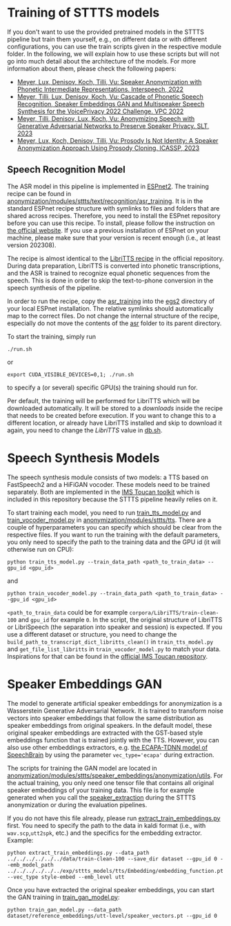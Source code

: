 # Training of STTTS models
If you don't want to use the provided pretrained models in the STTTS pipeline but train them yourself, e.g., 
on different data or with different configurations, you can use the train scripts given in the respective module folder.
In the following, we will explain how to use these scripts but will not go into much detail about the architecture of 
the models. For more information about them, please check the following papers:
- [Meyer, Lux, Denisov, Koch, Tilli, Vu: Speaker Anonymization with Phonetic Intermediate Representations. Interspeech, 2022](https://www.isca-archive.org/interspeech_2022/meyer22b_interspeech.pdf)
- [Meyer, Tilli, Lux, Denisov, Koch, Vu: Cascade of Phonetic Speech Recognition, Speaker Embeddings GAN and
Multispeaker Speech Synthesis for the VoicePrivacy 2022 Challenge. VPC 2022](https://www.voiceprivacychallenge.org/vp2022/docs/3___T04.pdf)
- [Meyer, Tilli, Denisov, Lux, Koch, Vu: Anonymizing Speech with Generative Adversarial Networks to Preserve Speaker Privacy. SLT, 2023](https://ieeexplore.ieee.org/abstract/document/10022601)
- [Meyer, Lux, Koch, Denisov, Tilli, Vu: Prosody Is Not Identity: A Speaker Anonymization Approach Using Prosody Cloning. ICASSP, 2023](https://ieeexplore.ieee.org/abstract/document/10096607)


## Speech Recognition Model
The ASR model in this pipeline is implemented in [ESPnet2](https://github.com/espnet/espnet). 
The training recipe can be found in [anonymization/modules/sttts/text/recognition/asr_training](../../modules/sttts/text/recognition/asr_training).
It is in the standard ESPnet recipe structure with symlinks to files and folders that are shared across recipes. 
Therefore, you need to install the ESPnet repository before you can use this recipe. To install, please follow the 
instruction on [the official website](https://espnet.github.io/espnet/installation.html).
If you use a previous installation of ESPnet on your machine, please make sure that your version is recent enough (i.e., at least version 202308).

The recipe is almost identical to the [LibriTTS recipe](https://github.com/espnet/espnet/tree/master/egs2/libritts/asr1) in the official repository.
During data preparation, LibriTTS is converted into phonetic transcriptions, and the ASR is trained to recognize equal phonetic sequences from the speech.
This is done in order to skip the text-to-phone conversion in the speech synthesis of the pipeline.

In order to run the recipe, copy the [asr_training](../../modules/sttts/text/recognition/asr_training) into the [egs2](https://github.com/espnet/espnet/tree/master/egs2) directory of your local ESPnet installation. 
The relative symlinks should automatically map to the correct files. Do not change the internal structure of the recipe, 
especially do not move the contents of the [asr](../../modules/sttts/text/recognition/asr_training/asr) folder to its parent directory.

To start the training, simply run
```angular2html
./run.sh
```
or 
```angular2html
export CUDA_VISIBLE_DEVICES=0,1; ./run.sh
```
to specify a (or several) specific GPU(s) the training should run for.

Per default, the training will be performed for LibriTTS which will be downloaded automatically. 
It will be stored to a *downloads* inside the recipe that needs to be created before execution.
If you want to change this to a different location, or already have LibriTTS installed and skip to download it again, you need to change the *LibriTTS* value in [db.sh](../../modules/sttts/text/recognition/asr_training/asr/db.sh).


# Speech Synthesis Models
The speech synthesis module consists of two models: a TTS based on FastSpeech2 and a HiFiGAN vocoder. 
These models need to be trained separately.
Both are implemented in the [IMS Toucan toolkit](https://github.com/DigitalPhonetics/IMS-Toucan) which is included in this repository because the STTTS pipeline heavily relies on it.

To start training each model, you need to run [train_tts_model.py](../../modules/sttts/tts/train_tts_model.py) and [train_vocoder_model.py](../../modules/sttts/tts/train_vocoder_model.py) in [anonymization/modules/sttts/tts](../../modules/sttts/tts).
There are a couple of hyperparameters you can specify which should be clear from the respective files.
If you want to run the training with the default parameters, you only need to specify the path to the training data and the GPU id (it will otherwise run on CPU):
```angular2html
python train_tts_model.py --train_data_path <path_to_train_data> --gpu_id <gpu_id>
```
and
```angular2html
python train_vocoder_model.py --train_data_path <path_to_train_data> --gpu_id <gpu_id>
```
`<path_to_train_data` could be for example `corpora/LibriTTS/train-clean-100` and `gpu_id` for example `0`.
In the script, the original structure of LibriTTS or LibriSpeech (the separation into speaker and session) is expected.
If you use a different dataset or structure, you need to change the `build_path_to_transcript_dict_libritts_clean()` in `train_tts_model.py` and `get_file_list_libritts` in `train_vocoder_model.py` to match your data.
Inspirations for that can be found in the [official IMS Toucan repository](https://github.com/DigitalPhonetics/IMS-Toucan/blob/ToucanTTS/Utility/path_to_transcript_dicts.py). 


# Speaker Embeddings GAN
The model to generate artificial speaker embeddings for anonymization is a Wasserstein Generative Adversarial Network. 
It is trained to transform noise vectors into speaker embeddings that follow the same distribution as speaker embeddings from original speakers.
In the default model, these original speaker embeddings are extracted with the GST-based style embeddings function that is trained jointly with the TTS.
However, you can also use other embeddings extractors, e.g. [the ECAPA-TDNN model of SpeechBrain](https://huggingface.co/speechbrain/spkrec-ecapa-voxceleb) by using the parameter `vec_type='ecapa'` during extraction.

The scripts for training the GAN model are located in [anonymization/modules/sttts/speaker_embeddings/anonymization/utils](../../modules/sttts/speaker_embeddings/anonymization/utils).
For the actual training, you only need one tensor file that contains all original speaker embeddings of your training data.
This file is for example generated when you call the [speaker_extraction](../../../evaluation/privacy/asv/speaker_extraction.py) during the STTTS anonymization or during the evaluation pipelines.

If you do not have this file already, please run [extract_train_embeddings.py](../../modules/sttts/speaker_embeddings/anonymization/utils/extract_train_embeddings.py) first.
You need to specify the path to the data in kaldi format (i.e., with `wav.scp`,`utt2spk`, etc.) and the specifics for the embedding extractor.
Example: 
```angular2html
python extract_train_embeddings.py --data_path ../../../../../../data/train-clean-100 --save_dir dataset --gpu_id 0 --emb_model_path ../../../../../../exp/sttts_models/tts/Embedding/embedding_function.pt --vec_type style-embed --emb_level utt
```

Once you have extracted the original speaker embeddings, you can start the GAN training in [train_gan_model.py](../../modules/sttts/speaker_embeddings/anonymization/utils/train_gan_model.py):
```angular2html
python train_gan_model.py --data_path dataset/reference_embeddings/utt-level/speaker_vectors.pt --gpu_id 0
```
